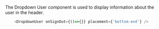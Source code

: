 The Dropdown User component is used to display information about the user in the header.

```js
	<DropdownUser onSignOut={()=>{}} placement={'bottom-end'} />
```